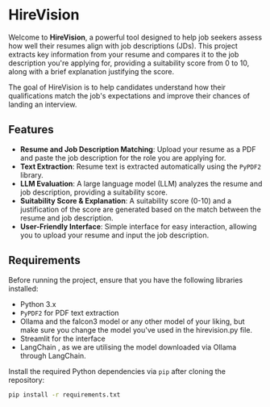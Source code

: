 # HireVision

Welcome to **HireVision**, a powerful tool designed to help job seekers assess how well their resumes align with job descriptions (JDs). This project extracts key information from your resume and compares it to the job description you're applying for, providing a suitability score from 0 to 10, along with a brief explanation justifying the score.

The goal of HireVision is to help candidates understand how their qualifications match the job's expectations and improve their chances of landing an interview.

## Features

- **Resume and Job Description Matching**: Upload your resume as a PDF and paste the job description for the role you are applying for.
- **Text Extraction**: Resume text is extracted automatically using the `PyPDF2` library.
- **LLM Evaluation**: A large language model (LLM) analyzes the resume and job description, providing a suitability score.
- **Suitability Score & Explanation**: A suitability score (0-10) and a justification of the score are generated based on the match between the resume and job description.
- **User-Friendly Interface**: Simple interface for easy interaction, allowing you to upload your resume and input the job description.

## Requirements

Before running the project, ensure that you have the following libraries installed:

- Python 3.x
- `PyPDF2` for PDF text extraction
- Ollama and the falcon3 model or any other model of your liking, but make sure you change the model you've used in the hirevision.py file.
- Streamlit for the interface
- LangChain , as we are utilising the model downloaded via Ollama through LangChain.

Install the required Python dependencies via `pip` after cloning the repository:

```bash
pip install -r requirements.txt


